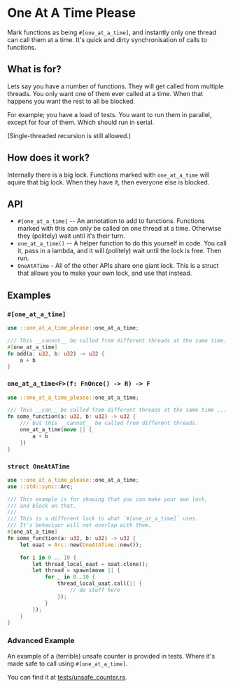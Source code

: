 # One At A Time Please

Mark functions as being `#[one_at_a_time]`, and instantly only one
thread can call them at a time. It's quick and dirty synchronisation of
calls to functions.

## What is for?

Lets say you have a number of functions. They will get called from multiple threads.
You only want one of them ever called at a time. When that happens you want the rest to all be blocked.

For example; you have a load of tests. You want to run them in parallel, except for four of them. Which should run in serial.

(Single-threaded recursion is still allowed.)

## How does it work?

Internally there is a big lock. Functions marked with `one_at_a_time` will aquire that big lock. When they have it, then everyone else is blocked.

## API

 - `#[one_at_a_time]` -- An annotation to add to functions. Functions marked with this can only be called on one thread at a time. Otherwise they (politely) wait until it's their turn.
 - `one_at_a_time()` -- A helper function to do this yourself in code. You call it, pass in a lambda, and it will (politely) wait until the lock is free. Then run.
 - `OneAtATime` - All of the other APIs share one giant lock. This is a struct that allows you to make your own lock, and use that instead.

## Examples

### `#[one_at_a_time]`

```Rust
use ::one_at_a_time_please::one_at_a_time;

/// This __cannot__ be called from different threads at the same time.
#[one_at_a_time]
fn add(a: u32, b: u32) -> u32 {
    a + b
}
```

### `one_at_a_time<F>(f: FnOnce() -> R) -> F`

```Rust
use ::one_at_a_time_please::one_at_a_time;

/// This __can__ be called from different threads at the same time ...
fn some_function(a: u32, b: u32) -> u32 {
    /// but this __cannot__ be called from different threads.
    one_at_a_time(move || {
        a + b
    })
}
```

### `struct OneAtATime`

```Rust
use ::one_at_a_time_please::one_at_a_time;
use ::std::sync::Arc;

/// This example is for showing that you can make your own lock,
/// and block on that.
///
/// This is a different lock to what `#[one_at_a_time]` uses.
/// It's behaviour will not overlap with them.
#[one_at_a_time]
fn some_function(a: u32, b: u32) -> u32 {
    let oaat = Arc::new(OneAtATime::new());

    for i in 0 .. 10 {
        let thread_local_oaat = oaat.clone();
        let thread = spawn(move || {
            for _ in 0..10 {
                thread_local_oaat.call(|| {
                    // do stuff here
                });
            }
        });
    }
}
```

### Advanced Example

An example of a (terrible) unsafe counter is provided in tests.
Where it's made safe to call using `#[one_at_a_time]`.

You can find it at [tests/unsafe_counter.rs](./tests/unsafe_counter.rs).
